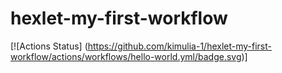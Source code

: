 # hexlet-my-first-workflow

[![Actions Status] (https://github.com/kimulia-1/hexlet-my-first-workflow/actions/workflows/hello-world.yml/badge.svg)]